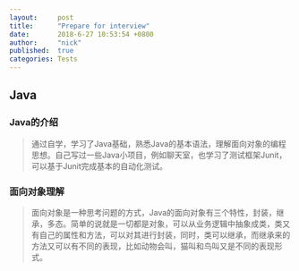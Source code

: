 ```yaml
---
layout:     post
title:      "Prepare for interview"
date:       2018-6-27 10:53:54 +0800
author:     "nick"
published:  true
categories: Tests
---
```


## Java

### Java的介绍
> 通过自学，学习了Java基础，熟悉Java的基本语法，理解面向对象的编程思想。自己写过一些Java小项目，例如聊天室，也学习了测试框架Junit，可以基于Junit完成基本的自动化测试。

### 面向对象理解
> 面向对象是一种思考问题的方式，Java的面向对象有三个特性，封装，继承，多态。简单的说就是一切都是对象，可以从业务逻辑中抽象成类，类又有自己的属性和方法，可以对其进行封装，同时，类可以继承，而继承来的方法又可以有不同的表现，比如动物会叫，猫叫和鸟叫又是不同的表现形式。


